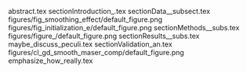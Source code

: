 abstract.tex
sectionIntroduction_.tex
sectionData__subsect.tex
figures/fig_smoothing_effect/default_figure.png
figures/fig_initialization_e/default_figure.png
sectionMethods__subs.tex
figures/figure_/default_figure.png
sectionResults__subs.tex
maybe_discuss_peculi.tex
sectionValidation_an.tex
figures/cl_gd_smooth_maser_comp/default_figure.png
emphasize_how_really.tex